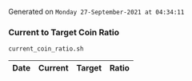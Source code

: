 Generated on `Monday 27-September-2021 at 04:34:11`

### Current to Target Coin Ratio
`current_coin_ratio.sh`

Date|Current|Target|Ratio
---|---|---|---
